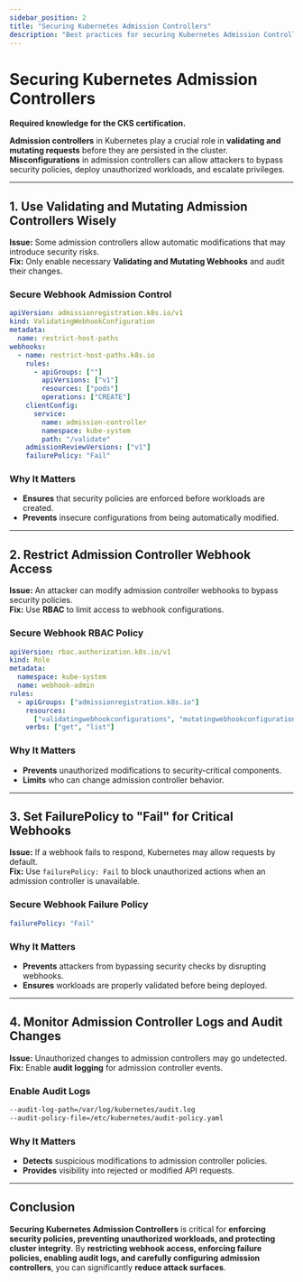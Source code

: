 ```yaml
---
sidebar_position: 2
title: "Securing Kubernetes Admission Controllers"
description: "Best practices for securing Kubernetes Admission Controllers to prevent unauthorized workloads and enforce security policies."
---
```


# Securing Kubernetes Admission Controllers

**Required knowledge for the CKS certification.**

**Admission controllers** in Kubernetes play a crucial role in **validating and mutating requests** before they are persisted in the cluster. **Misconfigurations** in admission controllers can allow attackers to bypass security policies, deploy unauthorized workloads, and escalate privileges.

---

## 1. Use Validating and Mutating Admission Controllers Wisely

**Issue:** Some admission controllers allow automatic modifications that may introduce security risks.<br/>
**Fix:** Only enable necessary **Validating and Mutating Webhooks** and audit their changes.

### Secure Webhook Admission Control

```yaml
apiVersion: admissionregistration.k8s.io/v1
kind: ValidatingWebhookConfiguration
metadata:
  name: restrict-host-paths
webhooks:
  - name: restrict-host-paths.k8s.io
    rules:
      - apiGroups: [""]
        apiVersions: ["v1"]
        resources: ["pods"]
        operations: ["CREATE"]
    clientConfig:
      service:
        name: admission-controller
        namespace: kube-system
        path: "/validate"
    admissionReviewVersions: ["v1"]
    failurePolicy: "Fail"
```

### Why It Matters

- **Ensures** that security policies are enforced before workloads are created.<br/>
- **Prevents** insecure configurations from being automatically modified.

---

## 2. Restrict Admission Controller Webhook Access

**Issue:** An attacker can modify admission controller webhooks to bypass security policies.<br/>
**Fix:** Use **RBAC** to limit access to webhook configurations.

### Secure Webhook RBAC Policy

```yaml
apiVersion: rbac.authorization.k8s.io/v1
kind: Role
metadata:
  namespace: kube-system
  name: webhook-admin
rules:
  - apiGroups: ["admissionregistration.k8s.io"]
    resources:
      ["validatingwebhookconfigurations", "mutatingwebhookconfigurations"]
    verbs: ["get", "list"]
```

### Why It Matters

- **Prevents** unauthorized modifications to security-critical components.<br/>
- **Limits** who can change admission controller behavior.

---

## 3. Set FailurePolicy to "Fail" for Critical Webhooks

**Issue:** If a webhook fails to respond, Kubernetes may allow requests by default.<br/>
**Fix:** Use `failurePolicy: Fail` to block unauthorized actions when an admission controller is unavailable.

### Secure Webhook Failure Policy

```yaml
failurePolicy: "Fail"
```

### Why It Matters

- **Prevents** attackers from bypassing security checks by disrupting webhooks.<br/>
- **Ensures** workloads are properly validated before being deployed.

---

## 4. Monitor Admission Controller Logs and Audit Changes

**Issue:** Unauthorized changes to admission controllers may go undetected.<br/>
**Fix:** Enable **audit logging** for admission controller events.

### Enable Audit Logs

```bash
--audit-log-path=/var/log/kubernetes/audit.log
--audit-policy-file=/etc/kubernetes/audit-policy.yaml
```

### Why It Matters

- **Detects** suspicious modifications to admission controller policies.<br/>
- **Provides** visibility into rejected or modified API requests.

---

## Conclusion

**Securing Kubernetes Admission Controllers** is critical for **enforcing security policies, preventing unauthorized workloads, and protecting cluster integrity**. By **restricting webhook access, enforcing failure policies, enabling audit logs, and carefully configuring admission controllers**, you can significantly **reduce attack surfaces**.
